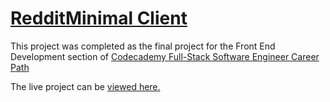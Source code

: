 # [RedditMinimal Client](https://ak-reddit-minimal.netlify.app/)

This project was completed as the final project for the Front End Development section of [Codecademy Full-Stack Software Engineer Career Path](https://www.codecademy.com/learn/paths/full-stack-engineer-career-path)

The live project can be [viewed here.](https://ak-reddit-minimal.netlify.app/)

